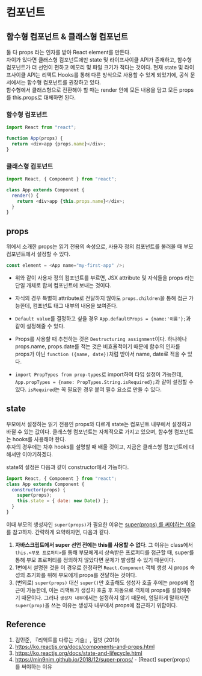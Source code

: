 # 컴포넌트

## 함수형 컴포넌트 & 클래스형 컴포넌트

둘 다 props 라는 인자를 받아 React element를 만든다.  
차이가 있다면 클래스형 컴포넌트에만 state 및 라이프사이클 API가 존재하고, 함수형 컴포넌트가 더 선언이 편하고 메모리 및 파일 크기가 적다는 것이다. 현재 state 및 라이프사이클 API는 리액트 Hooks를 통해 다른 방식으로 사용할 수 있게 되었기에, 공식 문서에서는 함수형 컴포넌트를 권장하고 있다.  
함수형에서 클래스형으로 전환해야 할 때는 render 안에 모든 내용을 담고 모든 props를 this.props로 대체하면 된다.

### 함수형 컴포넌트

```js
import React from "react";

function App(props) {
  return <div>app {props.name}</div>;
}
```

### 클래스형 컴포넌트

```js
import React, { Component } from "react";

class App extends Component {
  render() {
    return <div>app {this.props.name}</div>;
  }
}
```

## props

위에서 소개한 props는 읽기 전용의 속성으로, 사용자 정의 컴포넌트를 불러올 때 부모 컴포넌트에서 설정할 수 있다.

```js
const element = <App name="my-first-app" />;
```

- 위와 같이 사용자 정의 컴포넌트를 부르면, JSX attribute 및 자식들을 props 라는 단일 개체로 합쳐 컴포넌트에 보내는 것이다.

- 자식의 경우 특별히 attribute로 전달하지 않아도 `props.children`을 통해 접근 가능한데, 컴포넌트 태그 내부의 내용을 보여준다.

- `Default value`를 결정하고 싶을 경우 `App.defaultProps = {name:'이름'};`과 같이 설정해줄 수 있다.

- Props를 사용할 때 추천하는 것은 `Destructuring assignment`이다. 하나하나 props.name, props.date를 적는 것은 비효율적이기 때문에 함수의 인자를 props가 아닌 `function ({name, date})`처럼 받아서 name, date로 적을 수 있다.

- `import PropTypes from prop-types`로 import하여 타입 설정이 가능한데, `App.propTypes = {name: PropTypes.String.isRequired};`과 같이 설정할 수 있다. `isRequired`는 꼭 필요한 경우 붙여 필수 요소로 만들 수 있다.

## state

부모에서 설정하는 읽기 전용인 props와 다르게 state는 컴포넌트 내부에서 설정하고 바뀔 수 있는 값이다. 클래스형 컴포넌트는 자체적으로 가지고 있으며, 함수형 컴포넌트는 hooks를 사용해야 한다.  
후자의 경우에는 차후 hooks를 설명할 때 배울 것이고, 지금은 클래스형 컴포넌트에 대해서만 이야기하겠다.

state의 설정은 다음과 같이 constructor에서 가능하다.

```js
import React, { Component } from "react";
class App extends Component {
  constructor(props) {
    super(props);
    this.state = { date: new Date() };
  }
}
```

이때 부모의 생성자인 `super(props)`가 필요한 이유는 [super(props) 를 써야하는 이유](https://min9nim.github.io/2018/12/super-props/)를 참고하자. 간략하게 요약하자면, 다음과 같다.

1. **자바스크립트에서 super 선언 전에는 this를 사용할 수 없다**. 그 이유는 class에서 `this.<부모 프로퍼티>`를 통해 부모에게서 상속받은 프로퍼티를 접근할 때, super를 통해 부모 프로퍼티를 정의하지 않았다면 문제가 발생할 수 있기 때문이다.
2. 1번에서 설명한 것을 이 경우로 한정하면 `React.Component` 객체 생성 시 props 속성의 초기화를 위해 부모에게 props를 전달하는 것이다.
3. (번외로) `super(props)` 대신 `super()`만 호출해도 생성자 호출 후에는 props에 접근이 가능한데, 이는 리액트가 생성자 호출 후 자동으로 객체에 props를 설정해주기 때문이다. 그러나 `생성자 내부`에서는 설정하지 않기 때문에, 엄밀하게 말하자면 `super(prop)`을 쓰는 이유는 생성자 내부에서 props에 접근하기 위함이다.

## Reference

1. 김민준, 『리액트를 다루는 기술』, 길벗 (2019)
2. https://ko.reactjs.org/docs/components-and-props.html
3. https://ko.reactjs.org/docs/state-and-lifecycle.html
4. https://min9nim.github.io/2018/12/super-props/ - [React] super(props) 를 써야하는 이유
